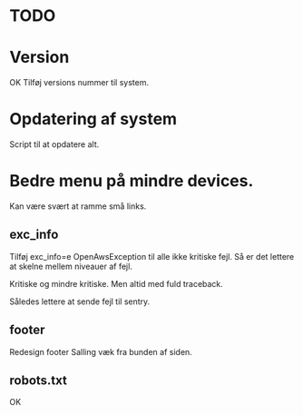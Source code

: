 # TODO

# Version

OK Tilføj versions nummer til system. 

# Opdatering af system

Script til at opdatere alt. 

# Bedre menu på mindre devices. 

Kan være svært at ramme små links.

## exc_info

Tilføj exc_info=e OpenAwsException til alle ikke kritiske fejl. 
Så er det lettere at skelne mellem niveauer af fejl. 

Kritiske og mindre kritiske. Men altid med fuld traceback.

Således lettere at sende fejl til sentry.

## footer

Redesign footer
Salling væk fra bunden af siden. 

## robots.txt

OK